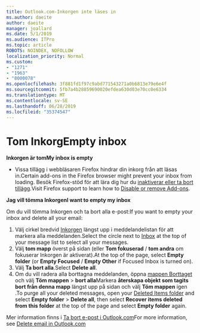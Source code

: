 ```yaml
---
title: Outlook.com-Inkorgen inte läses in
ms.author: daeite
author: daeite
manager: joallard
ms.date: 5/1/2019
ms.audience: ITPro
ms.topic: article
ROBOTS: NOINDEX, NOFOLLOW
localization_priority: Normal
ms.custom:
- "1271"
- "1963"
- "8000078"
ms.openlocfilehash: 3f881fd1f97c9abd771543271a0b6813e79e6e4f
ms.sourcegitcommit: 5fb7a4b28859690020efdea630d03e70cc0e6334
ms.translationtype: MT
ms.contentlocale: sv-SE
ms.lasthandoff: 06/28/2019
ms.locfileid: "35374547"
---
```

# <a name="empty-inbox"></a><span data-ttu-id="78479-102">Tom Inkorg</span><span class="sxs-lookup"><span data-stu-id="78479-102">Empty inbox</span></span>

<span data-ttu-id="78479-103">**Inkorgen är tom**</span><span class="sxs-lookup"><span data-stu-id="78479-103">**My inbox is empty**</span></span>

- <span data-ttu-id="78479-104">Vissa tillägg i webbläsaren Firefox hindrar din inkorg från att läsas in.</span><span class="sxs-lookup"><span data-stu-id="78479-104">Certain add-ons in the Firefox browser might prevent your inbox from loading.</span></span> <span data-ttu-id="78479-105">Besök Firefox-stöd för att lära dig hur du [inaktiverar eller ta bort tillägg](https://support.mozilla.org/kb/disable-or-remove-add-ons).</span><span class="sxs-lookup"><span data-stu-id="78479-105">Visit Firefox support to learn how to [Disable or remove Add-ons](https://support.mozilla.org/kb/disable-or-remove-add-ons).</span></span>

<span data-ttu-id="78479-106">**Jag vill tömma Inkorgen**</span><span class="sxs-lookup"><span data-stu-id="78479-106">**I want to empty my inbox**</span></span>

<span data-ttu-id="78479-107">Om du vill tömma Inkorgen och ta bort alla e-post:</span><span class="sxs-lookup"><span data-stu-id="78479-107">If you want to empty your inbox and delete all your email:</span></span>

1. <span data-ttu-id="78479-108">Välj cirkel bredvid [Inkorgen](https://outlook.live.com/mail/inbox) längst upp i meddelandelistan för att markera alla meddelanden.</span><span class="sxs-lookup"><span data-stu-id="78479-108">Select the circle next to [Inbox](https://outlook.live.com/mail/inbox) at the top of your message list to select all your messages.</span></span>
1. <span data-ttu-id="78479-109">Välj **tom mapp** överst på sidan (eller **Tom fokuserad** / **tom andra** om fokuserar Inkorgen är aktiverat).</span><span class="sxs-lookup"><span data-stu-id="78479-109">At the top of the page, select **Empty folder** (or **Empty Focused** / **Empty Other** if Focused Inbox is turned on).</span></span>
1. <span data-ttu-id="78479-110">Välj **Ta bort alla**.</span><span class="sxs-lookup"><span data-stu-id="78479-110">Select **Delete all**.</span></span>
1. <span data-ttu-id="78479-111">Om du vill radera alla borttagna meddelanden, öppna [mappen Borttaget](https://outlook.live.com/mail/deleteditems) och välj **Töm mappen** > **bort alla**Markera **återskapa objekt som tagits bort från denna mapp** längst upp på sidan och välj **Töm mappen** igen .</span><span class="sxs-lookup"><span data-stu-id="78479-111">To purge all your deleted messages, open your [Deleted Items folder](https://outlook.live.com/mail/deleteditems) and select **Empty folder** > **Delete all**, then select **Recover items deleted from this folder** at the top of the page and select **Empty folder** again.</span></span>

<span data-ttu-id="78479-112">Mer information finns i [Ta bort e-post i Outlook.com](https://support.office.com/article/a9b63739-5392-412a-8e9a-d4b02708dee4)</span><span class="sxs-lookup"><span data-stu-id="78479-112">For more information, see [Delete email in Outlook.com](https://support.office.com/article/a9b63739-5392-412a-8e9a-d4b02708dee4)</span></span>